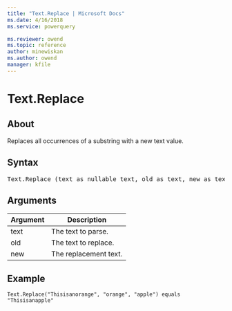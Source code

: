 ```yaml
---
title: "Text.Replace | Microsoft Docs"
ms.date: 4/16/2018
ms.service: powerquery

ms.reviewer: owend
ms.topic: reference
author: minewiskan
ms.author: owend
manager: kfile
---
```

# Text.Replace

  
## About  
Replaces all occurrences of a substring with a new text value.  
  
## Syntax

<pre>
Text.Replace (text as nullable text, old as text, new as text) as nullable text  
</pre>
  
## Arguments  
  
|Argument|Description|  
|------------|---------------|  
|text|The text to parse.|  
|old|The text to replace.|  
|new|The replacement text.|  
  
## Example  
  
```powerquery-m
Text.Replace("Thisisanorange", "orange", "apple") equals "Thisisanapple"  
```  
